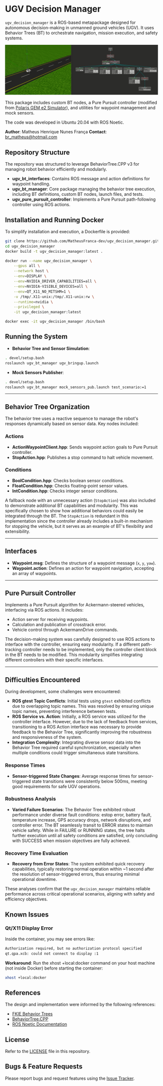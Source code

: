 # UGV Decision Manager

`ugv_decision_manager` is a ROS-based metapackage designed for autonomous decision-making in unmanned ground vehicles (UGV). It uses Behavior Trees (BT) to orchestrate navigation, mission execution, and safety systems.

![UGV Decision Manager Demo](doc/ugv-bt.gif)


This package includes custom BT nodes, a Pure Pursuit controller (modified from [Polaris GEM e2 Simulator](https://gitlab.engr.illinois.edu/gemillins/POLARIS_GEM_e2/-/tree/main/)), and utilities for waypoint management and mock sensors.

The code was developed in Ubuntu 20.04 with ROS Noetic.

**Author**: Matheus Henrique Nunes França
**Contact**: br_matheus@hotmail.com

## Repository Structure

The repository was structured to leverage BehaviorTree.CPP v3 for managing robot behavior efficiently and modularly.

- **ugv_bt_interfaces**: Contains ROS message and action definitions for waypoint handling.
- **ugv_bt_manager**: Core package managing the behavior tree execution, including BT definitions, custom BT nodes, launch files, and tests.
- **ugv_pure_pursuit_controller**: Implements a Pure Pursuit path-following controller using ROS actions.

## Installation and Running Docker

To simplify installation and execution, a Dockerfile is provided:

```bash
git clone https://github.com/MatheusFranca-dev/ugv_decision_manager.git
cd ugv_decision_manager
docker build -t ugv_decision_manager:latest .
```

```bash
docker run --name ugv_decision_manager \
    --gpus all \
    --network host \
    --env=DISPLAY \
    --env=NVIDIA_DRIVER_CAPABILITIES=all \
    --env=NVIDIA-VISIBLE_DEVICES=all \
    --env=QT_X11_NO_MITSHM=1 \
    -v /tmp/.X11-unix:/tmp/.X11-unix:rw \
    --runtime=nvidia \
    --privileged \
    -it ugv_decision_manager:latest
```

```bash
docker exec -it ugv_decision_manager /bin/bash
```

## Running the System

- **Behavior Tree and Sensor Simulation**:

```bash
. devel/setup.bash
roslaunch ugv_bt_manager ugv_bringup.launch
```

- **Mock Sensors Publisher**:

```bash
. devel/setup.bash
roslaunch ugv_bt_manager mock_sensors_pub.launch test_scenario:=1
```

---

## Behavior Tree Organization

The behavior tree uses a reactive sequence to manage the robot's responses dynamically based on sensor data. Key nodes included:

### Actions

- **ActionWaypointClient.hpp**: Sends waypoint action goals to Pure Pursuit controller.
- **StopAction.hpp**: Publishes a stop command to halt vehicle movement.

### Conditions

- **BoolCondition.hpp**: Checks boolean sensor conditions.
- **FloatCondition.hpp**: Checks floating-point sensor values.
- **IntCondition.hpp**: Checks integer sensor conditions.

A fallback node with an unnecessary action (`StopAction`) was also included to demonstrate additional BT capabilities and modularity. This was specifically chosen to show how additional behaviors could easily be integrated through the BT. The `StopAction` is redundant in this implementation since the controller already includes a built-in mechanism for stopping the vehicle, but it serves as an example of BT's flexibility and extensibility.

---

## Interfaces

- **Waypoint.msg**: Defines the structure of a waypoint message (`x`, `y`, `yaw`).
- **Waypoint.action**: Defines an action for waypoint navigation, accepting an array of waypoints.

---

## Pure Pursuit Controller

Implements a Pure Pursuit algorithm for Ackermann-steered vehicles, interfacing via ROS actions. It includes:

- Action server for receiving waypoints.
- Calculation and publication of crosstrack error.
- Vehicle control through AckermannDrive commands.

The decision-making system was carefully designed to use ROS actions to interface with the controller, ensuring easy modularity. If a different path-tracking controller needs to be implemented, only the controller client block in the BT needs to be modified. This modularity simplifies integrating different controllers with their specific interfaces.

---

## Difficulties Encountered

During development, some challenges were encountered:

- **ROS gtest Topic Conflicts**: Initial tests using `gtest` exhibited conflicts due to overlapping topic names. This was resolved by ensuring unique topic names, preventing interference between tests.
- **ROS Service vs. Action**: Initially, a ROS service was utilized for the controller interface. However, due to the lack of feedback from services, transitioning to a ROS Action interface was necessary to provide feedback to the Behavior Tree, significantly improving the robustness and responsiveness of the system.
- **Integration Complexity**: Integrating diverse sensor data into the Behavior Tree required careful synchronization, especially when multiple conditions could trigger simultaneous state transitions.

### Response Times
- **Sensor-triggered State Changes**: Average response times for sensor-triggered state transitions were consistently below 500ms, meeting good requirements for safe UGV operations.

### Robustness Analysis
- **Varied Failure Scenarios**: The Behavior Tree exhibited robust performance under diverse fault conditions: estop error, battery fault, temperature increase, GPS accuracy drops, network disruptions, and controller error. The BT seamlessly transit to ERROR states to maintain vehicle safety. While in FAILURE or RUNNING states, the tree halts further execution until all safety conditions are satisfied, only concluding with SUCCESS when mission objectives are fully achieved.

### Recovery Time Evaluation
- **Recovery from Error States**: The system exhibited quick recovery capabilities, typically restoring normal operation within ~1 second after the resolution of sensor-triggered errors, thus ensuring minimal operational downtime.

These analyses confirm that the `ugv_decision_manager` maintains reliable performance across critical operational scenarios, aligning with safety and efficiency objectives.

## Known Issues

### Qt/X11 Display Error

Inside the container, you may see errors like:

```bash
Authorization required, but no authorization protocol specified
qt.qpa.xcb: could not connect to display :1
```

**Workaround**: Run the xhost +local:docker command on your host machine (not inside Docker) before starting the container:

```bash
xhost +local:docker
```

## References

The design and implementation were informed by the following references:

- [FKIE Behavior Trees](https://github.com/fkie/fkie_behavior_trees/blob/main/README.md)
- [BehaviorTree.CPP](https://www.behaviortree.dev/)
- [ROS Noetic Documentation](http://wiki.ros.org/noetic)

## License

Refer to the [LICENSE](LICENSE) file in this repository.

## Bugs & Feature Requests

Please report bugs and request features using the [Issue Tracker](https://github.com/MatheusFranca-dev/ugv_decision_manager/issues).
